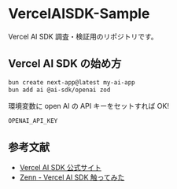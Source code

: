 # VercelAISDK-Sample

Vercel AI SDK 調査・検証用のリポジトリです。

## Vercel AI SDK の始め方

```bash
bun create next-app@latest my-ai-app
bun add ai @ai-sdk/openai zod
```

環境変数に open AI の API キーをセットすれば OK!

```txt
OPENAI_API_KEY
```

## 参考文献

- [Vercel AI SDK 公式サイト](https://sdk.vercel.ai/)
- [Zenn - Vercel AI SDK 触ってみた](https://zenn.dev/reiwatravel/articles/d1aa1ec3251cc4)
